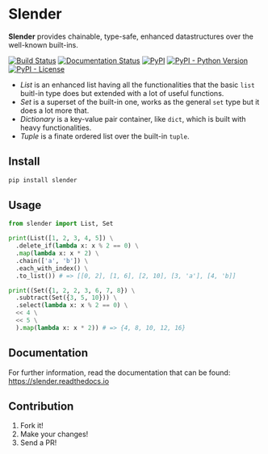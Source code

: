 # Slender 
  
**Slender** provides chainable, type-safe, enhanced datastructures over the well-known built-ins.


[![Build Status](https://travis-ci.org/torokmark/slender.svg?branch=master)](https://travis-ci.org/torokmark/slender)
[![Documentation Status](https://readthedocs.org/projects/slender/badge/?version=latest)](https://slender.readthedocs.io/en/latest/?badge=latest)
[![PyPI](https://img.shields.io/pypi/v/slender.svg?color=blue)](https://pypi.org/project/slender/)
[![PyPI - Python Version](https://img.shields.io/pypi/pyversions/slender.svg)](https://github.com/torokmark/slender)
[![PyPI - License](https://img.shields.io/github/license/torokmark/slender)](https://github.com/torokmark/slender/blob/master/LICENSE.md)


* *List* is an enhanced list having all the functionalities that the basic
  `list` buitl-in type does but extended with a lot of useful functions.
* *Set* is a superset of the built-in one, works as the general `set` type but it does a lot more
  that.
* *Dictionary* is a key-value pair container, like `dict`, which is built with heavy functionalities.
* *Tuple* is a finate ordered list over the built-in `tuple`.

## Install 

```sh
pip install slender 
```

## Usage 

```python
from slender import List, Set

print(List([1, 2, 3, 4, 5]) \
  .delete_if(lambda x: x % 2 == 0) \
  .map(lambda x: x * 2) \
  .chain(['a', 'b']) \
  .each_with_index() \
  .to_list()) # => [[0, 2], [1, 6], [2, 10], [3, 'a'], [4, 'b]]

print((Set({1, 2, 2, 3, 6, 7, 8}) \
  .subtract(Set({3, 5, 10})) \
  .select(lambda x: x % 2 == 0) \
  << 4 \
  << 5 \
  ).map(lambda x: x * 2)) # => {4, 8, 10, 12, 16}
```

## Documentation

For further information, read the documentation that can be found: https://slender.readthedocs.io  


## Contribution

1. Fork it!
2. Make your changes!
3. Send a PR!



